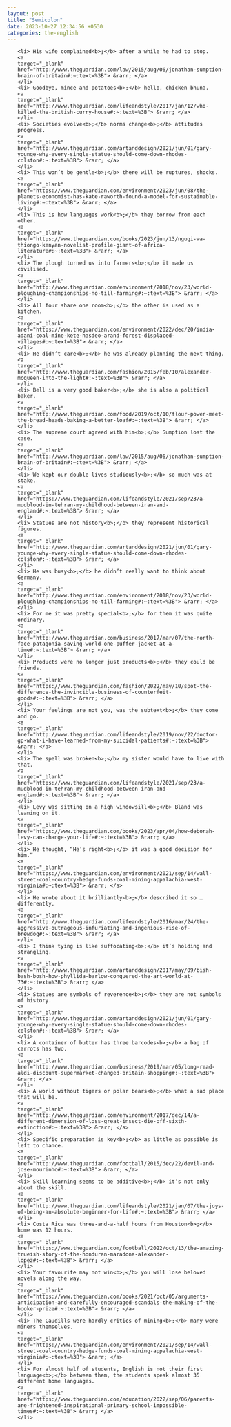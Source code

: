 ```yaml
---
layout: post
title: "Semicolon"
date: 2023-10-27 12:34:56 +0530
categories: the-english
---
```

<ol>

    <li> His wife complained<b>;</b> after a while he had to stop.
    <a 
    target="_blank" 
    href="http://www.theguardian.com/law/2015/aug/06/jonathan-sumption-brain-of-britain#:~:text=%3B"> &rarr; </a>
    </li>
    <li> Goodbye, mince and potatoes<b>;</b> hello, chicken bhuna.
    <a 
    target="_blank" 
    href="http://www.theguardian.com/lifeandstyle/2017/jan/12/who-killed-the-british-curry-house#:~:text=%3B"> &rarr; </a>
    </li>
    <li> Societies evolve<b>;</b> norms change<b>;</b> attitudes progress.
    <a 
    target="_blank" 
    href="http://www.theguardian.com/artanddesign/2021/jun/01/gary-younge-why-every-single-statue-should-come-down-rhodes-colston#:~:text=%3B"> &rarr; </a>
    </li>
    <li> This won’t be gentle<b>;</b> there will be ruptures, shocks.
    <a 
    target="_blank" 
    href="https://www.theguardian.com/environment/2023/jun/08/the-planets-economist-has-kate-raworth-found-a-model-for-sustainable-living#:~:text=%3B"> &rarr; </a>
    </li>
    <li> This is how languages work<b>;</b> they borrow from each other.
    <a 
    target="_blank" 
    href="https://www.theguardian.com/books/2023/jun/13/ngugi-wa-thiongo-kenyan-novelist-profile-giant-of-africa-literature#:~:text=%3B"> &rarr; </a>
    </li>
    <li> The plough turned us into farmers<b>;</b> it made us civilised.
    <a 
    target="_blank" 
    href="http://www.theguardian.com/environment/2018/nov/23/world-ploughing-championships-no-till-farming#:~:text=%3B"> &rarr; </a>
    </li>
    <li> All four share one room<b>;</b> the other is used as a kitchen.
    <a 
    target="_blank" 
    href="https://www.theguardian.com/environment/2022/dec/20/india-adani-coal-mine-kete-hasdeo-arand-forest-displaced-villages#:~:text=%3B"> &rarr; </a>
    </li>
    <li> He didn’t care<b>;</b> he was already planning the next thing.
    <a 
    target="_blank" 
    href="http://www.theguardian.com/fashion/2015/feb/10/alexander-mcqueen-into-the-light#:~:text=%3B"> &rarr; </a>
    </li>
    <li> Bell is a very good baker<b>;</b> she is also a political baker.
    <a 
    target="_blank" 
    href="http://www.theguardian.com/food/2019/oct/10/flour-power-meet-the-bread-heads-baking-a-better-loaf#:~:text=%3B"> &rarr; </a>
    </li>
    <li> The supreme court agreed with him<b>;</b> Sumption lost the case.
    <a 
    target="_blank" 
    href="http://www.theguardian.com/law/2015/aug/06/jonathan-sumption-brain-of-britain#:~:text=%3B"> &rarr; </a>
    </li>
    <li> We kept our double lives studiously<b>;</b> so much was at stake.
    <a 
    target="_blank" 
    href="https://www.theguardian.com/lifeandstyle/2021/sep/23/a-mudblood-in-tehran-my-childhood-between-iran-and-england#:~:text=%3B"> &rarr; </a>
    </li>
    <li> Statues are not history<b>;</b> they represent historical figures.
    <a 
    target="_blank" 
    href="http://www.theguardian.com/artanddesign/2021/jun/01/gary-younge-why-every-single-statue-should-come-down-rhodes-colston#:~:text=%3B"> &rarr; </a>
    </li>
    <li> He was busy<b>;</b> he didn’t really want to think about Germany.
    <a 
    target="_blank" 
    href="http://www.theguardian.com/environment/2018/nov/23/world-ploughing-championships-no-till-farming#:~:text=%3B"> &rarr; </a>
    </li>
    <li> For me it was pretty special<b>;</b> for them it was quite ordinary.
    <a 
    target="_blank" 
    href="http://www.theguardian.com/business/2017/mar/07/the-north-face-patagonia-saving-world-one-puffer-jacket-at-a-time#:~:text=%3B"> &rarr; </a>
    </li>
    <li> Products were no longer just products<b>;</b> they could be friends.
    <a 
    target="_blank" 
    href="https://www.theguardian.com/fashion/2022/may/10/spot-the-difference-the-invincible-business-of-counterfeit-goods#:~:text=%3B"> &rarr; </a>
    </li>
    <li> Your feelings are not you, was the subtext<b>;</b> they come and go.
    <a 
    target="_blank" 
    href="http://www.theguardian.com/lifeandstyle/2019/nov/22/doctor-gp-what-i-have-learned-from-my-suicidal-patients#:~:text=%3B"> &rarr; </a>
    </li>
    <li> The spell was broken<b>;</b> my sister would have to live with that.
    <a 
    target="_blank" 
    href="https://www.theguardian.com/lifeandstyle/2021/sep/23/a-mudblood-in-tehran-my-childhood-between-iran-and-england#:~:text=%3B"> &rarr; </a>
    </li>
    <li> Levy was sitting on a high windowsill<b>;</b> Bland was leaning on it.
    <a 
    target="_blank" 
    href="https://www.theguardian.com/books/2023/apr/04/how-deborah-levy-can-change-your-life#:~:text=%3B"> &rarr; </a>
    </li>
    <li> He thought, “He’s right<b>;</b> it was a good decision for him.”
    <a 
    target="_blank" 
    href="https://www.theguardian.com/environment/2021/sep/14/wall-street-coal-country-hedge-funds-coal-mining-appalachia-west-virginia#:~:text=%3B"> &rarr; </a>
    </li>
    <li> He wrote about it brilliantly<b>;</b> described it so … differently.
    <a 
    target="_blank" 
    href="http://www.theguardian.com/lifeandstyle/2016/mar/24/the-aggressive-outrageous-infuriating-and-ingenious-rise-of-brewdog#:~:text=%3B"> &rarr; </a>
    </li>
    <li> I think tying is like suffocating<b>;</b> it’s holding and strangling.
    <a 
    target="_blank" 
    href="http://www.theguardian.com/artanddesign/2017/may/09/bish-bash-bosh-how-phyllida-barlow-conquered-the-art-world-at-73#:~:text=%3B"> &rarr; </a>
    </li>
    <li> Statues are symbols of reverence<b>;</b> they are not symbols of history.
    <a 
    target="_blank" 
    href="http://www.theguardian.com/artanddesign/2021/jun/01/gary-younge-why-every-single-statue-should-come-down-rhodes-colston#:~:text=%3B"> &rarr; </a>
    </li>
    <li> A container of butter has three barcodes<b>;</b> a bag of carrots has two.
    <a 
    target="_blank" 
    href="http://www.theguardian.com/business/2019/mar/05/long-read-aldi-discount-supermarket-changed-britain-shopping#:~:text=%3B"> &rarr; </a>
    </li>
    <li> A world without tigers or polar bears<b>;</b> what a sad place that will be.
    <a 
    target="_blank" 
    href="http://www.theguardian.com/environment/2017/dec/14/a-different-dimension-of-loss-great-insect-die-off-sixth-extinction#:~:text=%3B"> &rarr; </a>
    </li>
    <li> Specific preparation is key<b>;</b> as little as possible is left to chance.
    <a 
    target="_blank" 
    href="http://www.theguardian.com/football/2015/dec/22/devil-and-jose-mourinho#:~:text=%3B"> &rarr; </a>
    </li>
    <li> Skill learning seems to be additive<b>;</b> it’s not only about the skill.
    <a 
    target="_blank" 
    href="http://www.theguardian.com/lifeandstyle/2021/jan/07/the-joys-of-being-an-absolute-beginner-for-life#:~:text=%3B"> &rarr; </a>
    </li>
    <li> Costa Rica was three-and-a-half hours from Houston<b>;</b> home was 12 hours.
    <a 
    target="_blank" 
    href="https://www.theguardian.com/football/2022/oct/13/the-amazing-trueish-story-of-the-honduran-maradona-alexander-lopez#:~:text=%3B"> &rarr; </a>
    </li>
    <li> Your favourite may not win<b>;</b> you will lose beloved novels along the way.
    <a 
    target="_blank" 
    href="https://www.theguardian.com/books/2021/oct/05/arguments-anticipation-and-carefully-encouraged-scandals-the-making-of-the-booker-prize#:~:text=%3B"> &rarr; </a>
    </li>
    <li> The Caudills were hardly critics of mining<b>;</b> many were miners themselves.
    <a 
    target="_blank" 
    href="https://www.theguardian.com/environment/2021/sep/14/wall-street-coal-country-hedge-funds-coal-mining-appalachia-west-virginia#:~:text=%3B"> &rarr; </a>
    </li>
    <li> For almost half of students, English is not their first language<b>;</b> between them, the students speak almost 35 different home languages.
    <a 
    target="_blank" 
    href="https://www.theguardian.com/education/2022/sep/06/parents-are-frightened-inspirational-primary-school-impossible-times#:~:text=%3B"> &rarr; </a>
    </li>